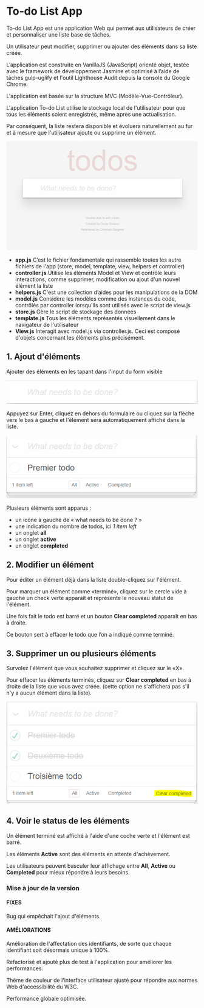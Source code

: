 # To-do List App

To-do List App est une application Web qui permet aux utilisateurs de créer et  personnaliser une liste base de tâches.

Un utilisateur peut modifier, supprimer ou ajouter des éléments dans sa liste créée.

L’application est construite en VanillaJS (JavaScript) orienté objet, testée avec le framework de développement Jasmine et optimisé à l’aide de tâches gulp-uglify et l'outil Lighthouse Audit depuis la console du Google Chrome.

L'application est basée sur la structure MVC (Modèle-Vue-Contrôleur).

L'application To-do List utilise le stockage local de l'utilisateur pour que tous les éléments soient enregistrés, même après une actualisation.

Par conséquent, la liste restera disponible et évoluera naturellement au fur et à mesure que l'utilisateur ajoute ou supprime un élément.

![alt text](https://github.com/mayroj/To-do-list-app/blob/master/documentation/doc_todo.PNG)

+ __app.js__ C’est le fichier fondamentale qui rassemble toutes les autre fichiers de l'app (store, model, template, view, helpers et controller)
+ __controller.js__ Utilise les éléments Model et View et contrôle leurs interactions, comme supprimer, modification ou ajout d'un nouvel élément la liste
+ __helpers.js__ C'est une collection d’aides pour les manipulations de la DOM
+ __model.js__ Considère les modèles comme des instances du code, contrôlés par controller lorsqu'ils sont utilisés avec le script de view.js
+ __store.js__ Gère le script de stockage des donneés
+ __template.js__ Tous les éléments représentés visuellement dans le navigateur de l'utilisateur
+ __View.js__ Interagit avec model.js via controller.js. Ceci est composé d'objets concernant les éléments plus précisément.

## 1. Ajout d'éléments
Ajouter des éléments en les tapant dans l'input du form visible

![alt text](https://github.com/mayroj/To-do-list-app/blob/master/documentation/doc_creer_todo.PNG)

Appuyez sur Enter, cliquez en dehors du formulaire ou cliquez sur la flèche vers le bas à gauche et l'élément sera automatiquement affiché dans la liste.

![alt text](https://github.com/mayroj/To-do-list-app/blob/master/documentation/doc_premier_todo.PNG)

Plusieurs éléments sont apparus :
+ un icône à gauche de « what needs to be done ? »
+ une indication du nombre de todos, ici _1 item left_
+ un onglet __all__
+ un onglet __active__
+ un onglet __completed__

## 2. Modifier un élément

Pour éditer un élément déjà dans la liste double-cliquez sur l'élément.

Pour marquer un élément comme «terminé», cliquez sur le cercle vide à gauche un check verte apparaît et représente le nouveau statut de l'élément.

Une fois fait le todo est barré et un bouton __Clear completed__ apparaît en bas à droite. 

Ce bouton sert à effacer le todo que l’on a indiqué comme terminé.

## 3. Supprimer un ou plusieurs éléments

Survolez l'élément que vous souhaitez supprimer et cliquez sur le «X».

Pour effacer les éléments terminés, cliquez sur __Clear completed__ en bas à droite de la liste que vous avez créée. (cette option ne s'affichera pas s'il n'y a aucun élément dans la liste).

![alt text](https://github.com/mayroj/To-do-list-app/blob/master/documentation/doc_supprimer_todo.PNG)

## 4. Voir le status de les éléments

Un élément terminé est affiché à l'aide d'une coche verte et l'élément est barré.

Les éléments __Active__ sont des éléments en attente d'achèvement. 

Les utilisateurs peuvent basculer leur affichage entre __All__, __Active__ ou __Completed__ pour mieux répondre à leurs besoins.

### Mise à jour de la version

#### FIXES

Bug qui empêchait l'ajout d'éléments.

#### AMÉLIORATIONS

Amélioration de l'affectation des identifiants, de sorte que chaque identifiant soit désormais unique à 100%.

Refactorisé et ajouté plus de test à l'application pour améliorer les performances.

Thème de couleur de l'interface utilisateur ajusté pour répondre aux normes Web d'accessibilité du W3C.

Performance globale optimisée.
